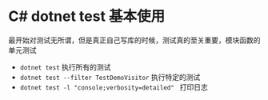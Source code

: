 # C# dotnet test 基本使用

最开始对测试无所谓，但是真正自己写库的时候，测试真的至关重要，模块函数的单元测试

+ `dotnet test` 执行所有的测试
+ `dotnet test --filter TestDemoVisitor` 执行特定的测试
+ `dotnet test -l "console;verbosity=detailed" ` 打印日志